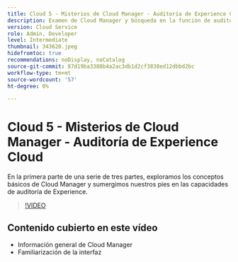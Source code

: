 ```yaml
---
title: Cloud 5 - Misterios de Cloud Manager - Auditoría de Experience Cloud
description: Examen de Cloud Manager y búsqueda en la función de auditoría de Experience
version: Cloud Service
role: Admin, Developer
level: Intermediate
thumbnail: 343620.jpeg
hidefromtoc: true
recommendations: noDisplay, noCatalog
source-git-commit: 87d19ba3388b4a2ac3db1d2cf3838ed12dbbd2bc
workflow-type: tm+mt
source-wordcount: '57'
ht-degree: 0%

---
```


# Cloud 5 - Misterios de Cloud Manager - Auditoría de Experience Cloud

En la primera parte de una serie de tres partes, exploramos los conceptos básicos de Cloud Manager y sumergimos nuestros pies en las capacidades de auditoría de Experience.

>[!VIDEO](https://video.tv.adobe.com/v/343620)

## Contenido cubierto en este vídeo

+ Información general de Cloud Manager
+ Familiarización de la interfaz
